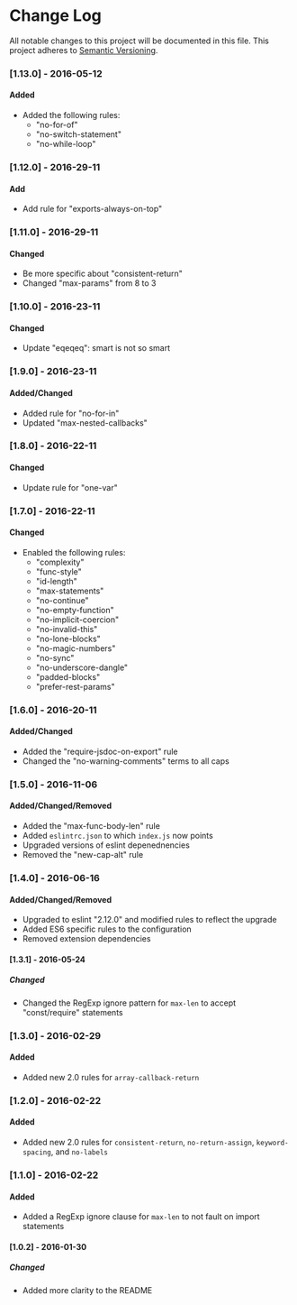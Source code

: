 # Change Log
All notable changes to this project will be documented in this file.
This project adheres to [Semantic Versioning](http://semver.org/).

### [1.13.0] - 2016-05-12
#### Added
- Added the following rules:
  - "no-for-of"
  - "no-switch-statement"
  - "no-while-loop"

### [1.12.0] - 2016-29-11
#### Add
- Add rule for "exports-always-on-top"

### [1.11.0] - 2016-29-11
#### Changed
- Be more specific about "consistent-return"
- Changed "max-params" from 8 to 3

### [1.10.0] - 2016-23-11
#### Changed
- Update "eqeqeq": smart is not so smart

### [1.9.0] - 2016-23-11
#### Added/Changed
- Added rule for "no-for-in"
- Updated "max-nested-callbacks"

### [1.8.0] - 2016-22-11
#### Changed
- Update rule for "one-var"

### [1.7.0] - 2016-22-11
#### Changed
- Enabled the following rules:
  - "complexity"
  - "func-style"
  - "id-length"
  - "max-statements"
  - "no-continue"
  - "no-empty-function"
  - "no-implicit-coercion"
  - "no-invalid-this"
  - "no-lone-blocks"
  - "no-magic-numbers"
  - "no-sync"
  - "no-underscore-dangle"
  - "padded-blocks"
  - "prefer-rest-params"

### [1.6.0] - 2016-20-11
#### Added/Changed
- Added the "require-jsdoc-on-export" rule
- Changed the "no-warning-comments" terms to all caps

### [1.5.0] - 2016-11-06
#### Added/Changed/Removed
- Added the "max-func-body-len" rule
- Added `eslintrc.json` to which `index.js` now points
- Upgraded versions of eslint depenednencies
- Removed the "new-cap-alt" rule

### [1.4.0] - 2016-06-16
#### Added/Changed/Removed
- Upgraded to eslint "2.12.0" and modified rules to reflect the upgrade
- Added ES6 specific rules to the configuration
- Removed extension dependencies

#### [1.3.1] - 2016-05-24
##### Changed
- Changed the RegExp ignore pattern for `max-len` to accept "const/require"
statements

### [1.3.0] - 2016-02-29
#### Added
- Added new 2.0 rules for `array-callback-return`

### [1.2.0] - 2016-02-22
#### Added
- Added new 2.0 rules for `consistent-return`, `no-return-assign`,
`keyword-spacing`, and `no-labels`

### [1.1.0] - 2016-02-22
#### Added
- Added a RegExp ignore clause for `max-len` to not fault on import statements

#### [1.0.2] - 2016-01-30
##### Changed
- Added more clarity to the README